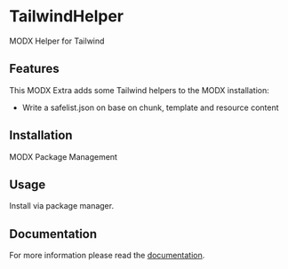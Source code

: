 # TailwindHelper

MODX Helper for Tailwind

## Features

This MODX Extra adds some Tailwind helpers to the MODX installation:
- Write a safelist.json on base on chunk, template and resource content

## Installation

MODX Package Management

## Usage

Install via package manager.

## Documentation

For more information please read the [documentation](https://jako.github.io/TailwindHelper/).

